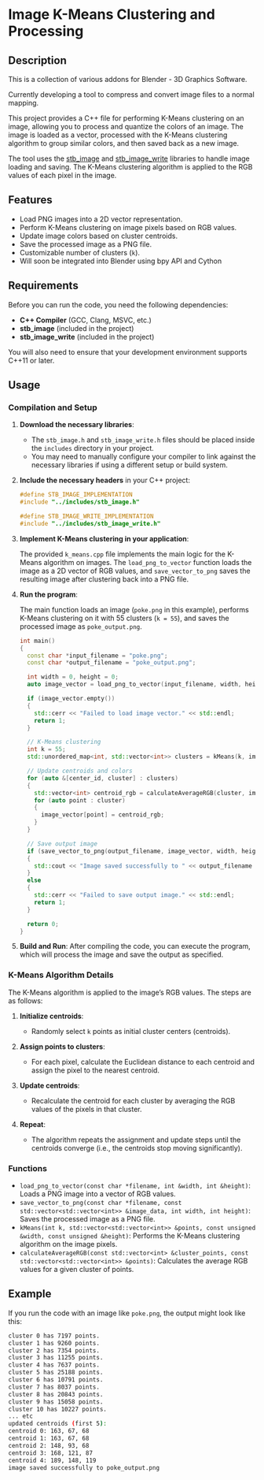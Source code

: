 # Image K-Means Clustering and Processing

## Description

This is a collection of various addons for Blender - 3D Graphics Software. 

Currently developing a tool to compress and convert image files to a normal mapping.

This project provides a C++ file for performing K-Means clustering on an image, allowing you to process and quantize the colors of an image. The image is loaded as a vector, processed with the K-Means clustering algorithm to group similar colors, and then saved back as a new image.

The tool uses the [stb_image](https://github.com/nothings/stb) and [stb_image_write](https://github.com/nothings/stb) libraries to handle image loading and saving. The K-Means clustering algorithm is applied to the RGB values of each pixel in the image.

## Features

- Load PNG images into a 2D vector representation.
- Perform K-Means clustering on image pixels based on RGB values.
- Update image colors based on cluster centroids.
- Save the processed image as a PNG file.
- Customizable number of clusters (`k`).
- Will soon be integrated into Blender using bpy API and Cython
  
## Requirements

Before you can run the code, you need the following dependencies:

- **C++ Compiler** (GCC, Clang, MSVC, etc.)
- **stb_image** (included in the project)
- **stb_image_write** (included in the project)

You will also need to ensure that your development environment supports C++11 or later.

## Usage

### Compilation and Setup

1. **Download the necessary libraries**:

    - The `stb_image.h` and `stb_image_write.h` files should be placed inside the `includes` directory in your project.
    - You may need to manually configure your compiler to link against the necessary libraries if using a different setup or build system.

2. **Include the necessary headers** in your C++ project:

    ```cpp
    #define STB_IMAGE_IMPLEMENTATION
    #include "../includes/stb_image.h"

    #define STB_IMAGE_WRITE_IMPLEMENTATION
    #include "../includes/stb_image_write.h"
    ```

3. **Implement K-Means clustering in your application**:

    The provided `k_means.cpp` file implements the main logic for the K-Means algorithm on images. The `load_png_to_vector` function loads the image as a 2D vector of RGB values, and `save_vector_to_png` saves the resulting image after clustering back into a PNG file.

4. **Run the program**:

    The main function loads an image (`poke.png` in this example), performs K-Means clustering on it with 55 clusters (`k = 55`), and saves the processed image as `poke_output.png`.

    ```cpp
    int main()
    {
      const char *input_filename = "poke.png";
      const char *output_filename = "poke_output.png";

      int width = 0, height = 0;
      auto image_vector = load_png_to_vector(input_filename, width, height);

      if (image_vector.empty())
      {
        std::cerr << "Failed to load image vector." << std::endl;
        return 1;
      }

      // K-Means clustering
      int k = 55;
      std::unordered_map<int, std::vector<int>> clusters = kMeans(k, image_vector, width, height);

      // Update centroids and colors
      for (auto &[center_id, cluster] : clusters)
      {
        std::vector<int> centroid_rgb = calculateAverageRGB(cluster, image_vector);
        for (auto point : cluster)
        {
          image_vector[point] = centroid_rgb;
        }
      }

      // Save output image
      if (save_vector_to_png(output_filename, image_vector, width, height))
      {
        std::cout << "Image saved successfully to " << output_filename << std::endl;
      }
      else
      {
        std::cerr << "Failed to save output image." << std::endl;
        return 1;
      }

      return 0;
    }
    ```

5. **Build and Run**:
    After compiling the code, you can execute the program, which will process the image and save the output as specified.

### K-Means Algorithm Details

The K-Means algorithm is applied to the image’s RGB values. The steps are as follows:

1. **Initialize centroids**:
   - Randomly select `k` points as initial cluster centers (centroids).

2. **Assign points to clusters**:
   - For each pixel, calculate the Euclidean distance to each centroid and assign the pixel to the nearest centroid.

3. **Update centroids**:
   - Recalculate the centroid for each cluster by averaging the RGB values of the pixels in that cluster.

4. **Repeat**:
   - The algorithm repeats the assignment and update steps until the centroids converge (i.e., the centroids stop moving significantly).

### Functions

- `load_png_to_vector(const char *filename, int &width, int &height)`: Loads a PNG image into a vector of RGB values.
- `save_vector_to_png(const char *filename, const std::vector<std::vector<int>> &image_data, int width, int height)`: Saves the processed image as a PNG file.
- `kMeans(int k, std::vector<std::vector<int>> &points, const unsigned &width, const unsigned &height)`: Performs the K-Means clustering algorithm on the image pixels.
- `calculateAverageRGB(const std::vector<int> &cluster_points, const std::vector<std::vector<int>> &points)`: Calculates the average RGB values for a given cluster of points.
  
## Example

If you run the code with an image like `poke.png`, the output might look like this:

```bash
cluster 0 has 7197 points.
cluster 1 has 9260 points.
cluster 2 has 7354 points.
cluster 3 has 11255 points.
cluster 4 has 7637 points.
cluster 5 has 25188 points.
cluster 6 has 10791 points.
cluster 7 has 8037 points.
cluster 8 has 20843 points.
cluster 9 has 15058 points.
cluster 10 has 10227 points.
... etc
updated centroids (first 5):
centroid 0: 163, 67, 68
centroid 1: 163, 67, 68
centroid 2: 148, 93, 68
centroid 3: 168, 121, 87
centroid 4: 189, 148, 119
image saved successfully to poke_output.png
